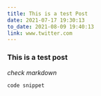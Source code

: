 ```yaml
---
title: This is a test Post
date: 2021-07-17 19:30:13
to_date: 2021-08-09 19:40:13
link: www.twitter.com
---
```


### This is a test post

_check markdown_

    code snippet
